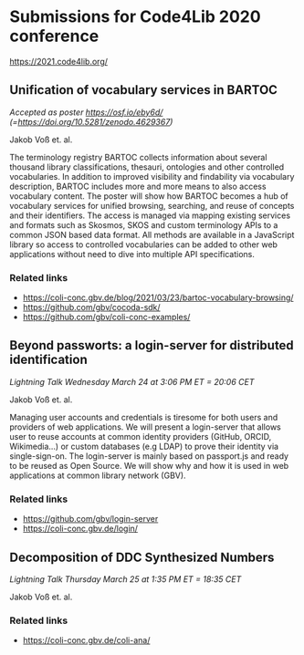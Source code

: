 # Submissions for Code4Lib 2020 conference

<https://2021.code4lib.org/>

## Unification of vocabulary services in BARTOC

*Accepted as poster <https://osf.io/eby6d/> (=<https://doi.org/10.5281/zenodo.4629367>)*

Jakob Voß et. al.

The terminology registry BARTOC collects information about several thousand library classifications, thesauri, ontologies and other controlled vocabularies. In addition to improved visibility and findability via vocabulary description, BARTOC includes more and more means to also access vocabulary content. The poster will show how
BARTOC becomes a hub of vocabulary services for unified browsing, searching, and reuse of concepts and their identifiers. The access is managed via mapping existing services and formats such as Skosmos, SKOS and custom terminology APIs to a common JSON based data format. All methods are available in a JavaScript library so access to controlled vocabularies can be added to other web applications without need to dive into multiple API specifications.

### Related links

* https://coli-conc.gbv.de/blog/2021/03/23/bartoc-vocabulary-browsing/
* https://github.com/gbv/cocoda-sdk/
* https://github.com/gbv/coli-conc-examples/

## Beyond passworts: a login-server for distributed identification

*Lightning Talk Wednesday March 24 at 3:06 PM ET = 20:06 CET*

Jakob Voß et. al.

Managing user accounts and credentials is tiresome for both users and providers of web applications. We will present a login-server that allows user to reuse accounts at common identity providers (GitHub, ORCID, Wikimedia...) or custom databases (e.g LDAP) to prove their identity via single-sign-on. The login-server is mainly based on passport.js and ready to be reused as Open Source. We will show why and how it is used in web applications at common library network (GBV).

### Related links

* https://github.com/gbv/login-server
* https://coli-conc.gbv.de/login/

## Decomposition of DDC Synthesized Numbers

*Lightning Talk Thursday March 25 at 1:35 PM ET = 18:35 CET*

Jakob Voß et. al.

### Related links

* https://coli-conc.gbv.de/coli-ana/
